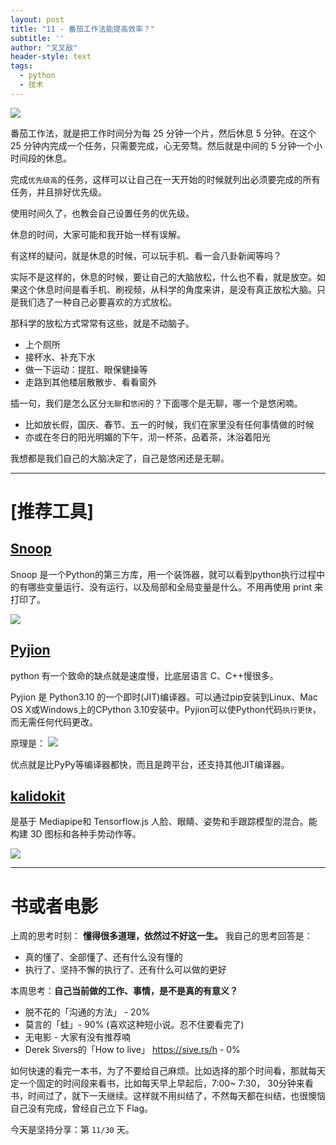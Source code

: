 ```yaml
---
layout: post
title: "11 - 番茄工作法能提高效率？"
subtitle: ''
author: "叉叉敌"
header-style: text
tags:
  - python
  - 技术
---
```


![](https://gitee.com/chasays/mdPic/raw/master/uPic/T3ffS4.jpg)


番茄工作法，就是把工作时间分为每 25 分钟一个片，然后休息 5 分钟。在这个 25 分钟内完成一个任务，只需要完成，心无旁骛。然后就是中间的 5 分钟一个小时间段的休息。

完成`优先级高`的任务，这样可以让自己在一天开始的时候就列出必须要完成的所有任务，并且排好优先级。

使用时间久了，也教会自己设置任务的优先级。

休息的时间，大家可能和我开始一样有误解。

有这样的疑问，就是休息的时候，可以玩手机、看一会八卦新闻等吗？

实际不是这样的，休息的时候，要让自己的大脑放松，什么也不看，就是放空。如果这个休息时间是看手机、刷视频，从科学的角度来讲，是没有真正放松大脑。只是我们选了一种自己必要喜欢的方式放松。


那科学的放松方式常常有这些，就是不动脑子。

- 上个厕所
- 接杯水、补充下水
- 做一下运动：提肛、眼保健操等
- 走路到其他楼层散散步、看看窗外


插一句，我们是怎么区分`无聊`和`悠闲`的？下面哪个是无聊，哪一个是悠闲喃。
- 比如放长假，国庆、春节、五一的时候，我们在家里没有任何事情做的时候
- 亦或在冬日的阳光明媚的下午，沏一杯茶，品着茶，沐浴着阳光

我想都是我们自己的大脑决定了，自己是悠闲还是无聊。


---




# [推荐工具]

## [Snoop](https://pypi.org/project/snoop/)

Snoop 是一个Python的第三方库，用一个装饰器，就可以看到python执行过程中的有哪些变量运行、没有运行，以及局部和全局变量是什么。不用再使用 print 来打印了。

![](https://gitee.com/chasays/mdPic/raw/master/uPic/k6GB5a.jpg)

## [Pyjion](https://github.com/microsoft/Pyjion)

python 有一个致命的缺点就是速度慢，比底层语言 C、C++慢很多。

Pyjion 是 Python3.10 的一个即时(JIT)编译器。可以通过pip安装到Linux、Mac OS X或Windows上的CPython 3.10安装中。Pyjion可以使Python代码`执行更快`，而无需任何代码更改。

原理是：
![](https://gitee.com/chasays/mdPic/raw/master/uPic/ki4T2l.jpg)

优点就是比PyPy等编译器都快，而且是跨平台，还支持其他JIT编译器。

## [kalidokit](https://github.com/yeemachine/kalidokit)

是基于 Mediapipe和 Tensorflow.js 人脸、眼睛、姿势和手跟踪模型的混合。能构建 3D 图标和各种手势动作等。

![](https://gitee.com/chasays/mdPic/raw/master/uPic/99g1My.jpg)

---

# 书或者电影

上周的思考时刻： **懂得很多道理，依然过不好这一生。**
我自己的思考回答是：
- 真的懂了、全部懂了、还有什么没有懂的
- 执行了、坚持不懈的执行了、还有什么可以做的更好

本周思考：**自己当前做的工作、事情，是不是真的有意义？**

- 脱不花的「沟通的方法」 - 20%
- 莫言的「蛙」- 90% (喜欢这种短小说。忍不住要看完了)
- 无电影 - 大家有没有推荐喃
- Derek Sivers的「How to live」 https://sive.rs/h - 0%

如何快速的看完一本书，为了不要给自己麻烦。比如选择的那个时间看，那就每天定一个固定的时间段来看书，比如每天早上早起后，7:00~ 7:30， 30分钟来看书，时间过了，就下一天继续。这样就不用纠结了，不然每天都在纠结，也很懊恼自己没有完成，曾经自己立下 Flag。





今天是坚持分享：第 `11/30` 天。

